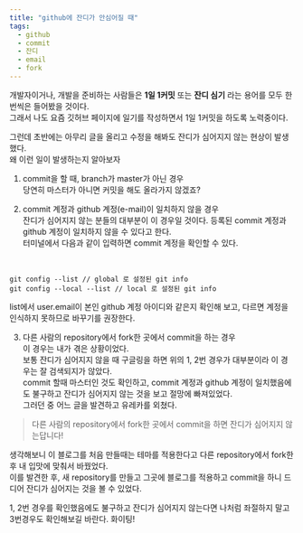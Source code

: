 ```yaml
---
title: "github에 잔디가 안심어질 때"
tags:
  - github
  - commit
  - 잔디
  - email
  - fork
---
```


개발자이거나, 개발을 준비하는 사람들은 **1일 1커밋** 또는 **잔디 심기** 라는 용어를 모두 한번씩은 들어봤을 것이다.  
그래서 나도 요즘 깃허브 페이지에 일기를 작성하면서 1일 1커밋을 하도록 노력중이다.  

그런데 초반에는 아무리 글을 올리고 수정을 해봐도 잔디가 심어지지 않는 현상이 발생했다.  
왜 이런 일이 발생하는지 알아보자  

1. commit을 할 때, branch가 master가 아닌 경우  
당연히 마스터가 아니면 커밋을 해도 올라가지 않겠죠?  

2. commit 계정과 github 계정(e-mail)이 일치하지 않을 경우  
잔디가 심어지지 않는 분들의 대부분이 이 경우일 것이다. 
등록된 commit 계정과 github 계정이 일치하지 않을 수 있다고 한다.  
터미널에서 다음과 같이 입력하면 commit 계정을 확인할 수 있다.  
<br>  

```
git config --list // global 로 설정된 git info
git config --local --list // local 로 설정된 git info
```

list에서 user.email이 본인 github 계정 아이디와 같은지 확인해 보고, 다르면 계정을 인식하지 못하므로 바꾸기를 권장한다.  

3. 다른 사람의 repository에서 fork한 곳에서 commit을 하는 경우  
이 경우는 내가 겪은 상황이었다.  
보통 잔디가 심어지지 않을 때 구글링을 하면 위의 1, 2번 경우가 대부분이라 이 경우는 잘 검색되지가 않았다.  
commit 할때 마스터인 것도 확인하고, commit 계정과 github 계정이 일치했음에도 불구하고 잔디가 심어지지 않는 것을 보고 절망에 빠져있었다.  
그러던 중 어느 글을 발견하고 유레카를 외쳤다.  

> 다른 사람의 repository에서 fork한 곳에서 commit을 하면 잔디가 심어지지 않는답니다!  

생각해보니 이 블로그를 처음 만들때는 테마를 적용한다고 다른 repository에서 fork한 후 내 입맛에 맞춰서 바꿨었다.  
이를 발견한 후, 새 repository를 만들고 그곳에 블로그를 적용하고 commit을 하니 드디어 잔디가 심어지는 것을 볼 수 있었다.  

1, 2번 경우를 확인했음에도 불구하고 잔디가 심어지지 않는다면 나처럼 좌절하지 말고 3번경우도 확인해보길 바란다. 화이팅!

